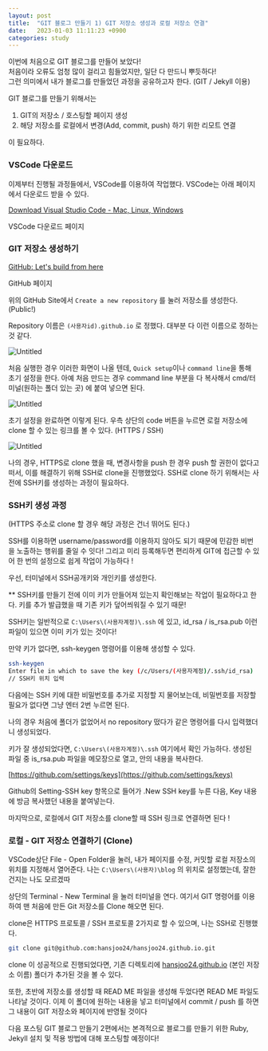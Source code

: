 ```yaml
---
layout: post
title:  "GIT 블로그 만들기 1) GIT 저장소 생성과 로컬 저장소 연결"
date:   2023-01-03 11:11:23 +0900
categories: study
---
```

이번에 처음으로 GIT 블로그를 만들어 보았다!   
처음이라 오류도 엄청 많이 걸리고 힘들었지만, 일단 다 만드니 뿌듯하다!   
그런 의미에서 내가 블로그를 만들었던 과정을 공유하고자 한다. (GIT / Jekyll 이용) 


GIT 블로그를 만들기 위해서는 

1. GIT의 저장소 / 호스팅할 페이지 생성
2. 해당 저장소를 로컬에서 변경(Add, commit, push) 하기 위한 리모트 연결 

이 필요하다. 

### VSCode 다운로드

이제부터 진행될 과정들에서,  VSCode를 이용하여 작업했다. VSCode는 아래 페이지에서 다운로드 받을 수 있다. 

[Download Visual Studio Code - Mac, Linux, Windows](https://code.visualstudio.com/download)

VSCode 다운로드 페이지

### GIT 저장소 생성하기

[GitHub: Let's build from here](https://github.com/)

GitHub 페이지

위의 GitHub Site에서 `Create a new repository` 를 눌러 저장소를 생성한다. (Public!) 

Repository 이름은 `(사용자id).github.io` 로 정했다. 대부분 다 이런 이름으로 정하는 것 같다. 

![Untitled](https://s3.us-west-2.amazonaws.com/secure.notion-static.com/082b5360-1131-402f-9f3d-c4ec89c92c1e/Untitled.png?X-Amz-Algorithm=AWS4-HMAC-SHA256&X-Amz-Content-Sha256=UNSIGNED-PAYLOAD&X-Amz-Credential=AKIAT73L2G45EIPT3X45%2F20230103%2Fus-west-2%2Fs3%2Faws4_request&X-Amz-Date=20230103T041528Z&X-Amz-Expires=86400&X-Amz-Signature=d073ad0c91209f85679d3a46d3b6f33871abeb34d5a7cd44b62a82d02019c0d0&X-Amz-SignedHeaders=host&response-content-disposition=filename%3D%22Untitled.png%22&x-id=GetObject)

처음 실행한 경우 이러한 화면이 나올 텐데, `Quick setup`이나 `command line`을 통해 초기 설정을 한다. 아예 처음 만드는 경우 command line 부분을 다 복사해서 cmd/터미널(원하는 폴더 있는 곳) 에 붙여 넣으면 된다. 

![Untitled](https://s3.us-west-2.amazonaws.com/secure.notion-static.com/398e3a00-9906-4281-8e5d-fd001934387b/Untitled.png?X-Amz-Algorithm=AWS4-HMAC-SHA256&X-Amz-Content-Sha256=UNSIGNED-PAYLOAD&X-Amz-Credential=AKIAT73L2G45EIPT3X45%2F20230103%2Fus-west-2%2Fs3%2Faws4_request&X-Amz-Date=20230103T042142Z&X-Amz-Expires=86400&X-Amz-Signature=b04f6f85089338133c6f5320e2fa2d4d192ec6e59a9cad51567a57643f4530a6&X-Amz-SignedHeaders=host&response-content-disposition=filename%3D%22Untitled.png%22&x-id=GetObject)

초기 설정을 완료하면 이렇게 된다. 우측 상단의 code 버튼을 누르면 로컬 저장소에 clone 할 수 있는 링크를 볼 수 있다. (HTTPS / SSH) 

![Untitled](https://s3.us-west-2.amazonaws.com/secure.notion-static.com/80be130b-0940-46b0-bbba-16cd1e7defe1/Untitled.png?X-Amz-Algorithm=AWS4-HMAC-SHA256&X-Amz-Content-Sha256=UNSIGNED-PAYLOAD&X-Amz-Credential=AKIAT73L2G45EIPT3X45%2F20230103%2Fus-west-2%2Fs3%2Faws4_request&X-Amz-Date=20230103T042205Z&X-Amz-Expires=86400&X-Amz-Signature=0612a03bf4011672d023b2fa8a631457b2d4e8b4352790a5e35051a1843cde1f&X-Amz-SignedHeaders=host&response-content-disposition=filename%3D%22Untitled.png%22&x-id=GetObject)

나의 경우, HTTPS로 clone 했을 때, 변경사항을 push 한 경우 push 할 권한이 없다고 떠서, 이를 해결하기 위해 SSH로 clone을 진행했었다. SSH로 clone 하기 위해서는 사전에 SSH키를 생성하는 과정이 필요하다. 

### SSH키 생성 과정

(HTTPS 주소로 clone 할 경우 해당 과정은 건너 뛰어도 된다.) 

SSH를 이용하면 username/password를 이용하지 않아도 되기 때문에 민감한 비번을 노출하는 행위를 줄일 수 잇다! 그리고 미리 등록해두면 편리하게 GIT에 접근할 수 있어 한 번의 설정으로 쉽게 작업이 가능하다 !

우선, 터미널에서 SSH공개키와 개인키를 생성한다.

** SSH키를 만들기 전에 이미 키가 만들어져 있는지 확인해보는 작업이 필요하다고 한다. 키를 추가 발급했을 때 기존 키가 덮어씌워질 수 있기 때문!

SSH키는 일반적으로 `C:\Users\(사용자계정)\.ssh` 에 있고, id_rsa / is_rsa.pub 이런 파일이 있으면 이미 키가 있는 것이다! 

만약 키가 없다면, ssh-keygen 명령어를 이용해 생성할 수 있다. 

```bash
ssh-keygen 
Enter file in which to save the key (/c/Users/(사용자계정)/.ssh/id_rsa)
// SSH키 위치 입력 
```

다음에는 SSH 키에 대한 비밀번호를 추가로 지정할 지 물어보는데, 비밀번호를 저장할 필요가 없다면 그냥 엔터 2번 누르면 된다. 

나의 경우 처음에 폴더가 없었어서 no repository 떴다가 같은 명령어를 다시 입력했더니 생성되었다.

키가 잘 생성되었다면, `C:\Users\(사용자계정)\.ssh` 여기에서 확인 가능하다. 
생성된 파일 중 is_rsa.pub 파일을 메모장으로 열고, 안의 내용을 복사한다. 

[https://github.com/settings/keys](https://github.com/settings/keys)

Github의 Setting-SSH key 항목으로 들어가 .New SSH key를 누른 다음, Key 내용에 방금 복사했던 내용을 붙여넣는다. 

마지막으로, 로컬에서 GIT 저장소를 clone할 때 SSH 링크로 연결하면 된다 ! 

### 로컬 - GIT 저장소 연결하기 (Clone)

VSCode상단 File - Open Folder을 눌러, 내가 페이지를 수정, 커밋할 로컬 저장소의 위치를 지정해서 열어준다. 나는 `C:\Users\(사용자)\blog` 의 위치로 설정했는데, 잘한건지는 나도 모르겠따 

상단의 Terminal - New Terminal 을 눌러 터미널을 연다. 여기서 GIT 명령어를 이용하여 맨 처음에 만든 Git 저장소를 Clone 해오면 된다. 

clone은 HTTPS 프로토콜 / SSH 프로토콜 2가지로 할 수 있으며, 나는 SSH로 진행했다. 

```bash
git clone git@github.com:hansjoo24/hansjoo24.github.io.git
```

clone 이 성공적으로 진행되었다면, 기존 디렉토리에 [hansjoo24.github.io](http://hansjoo24.github.io) (본인 저장소 이름) 폴더가 추가된 것을 볼 수 있다. 

또한, 초반에 저장소를 생성할 때 READ ME 파일을 생성해 두었다면 READ ME 파일도 나타날 것이다. 이제 이 폴더에 원하는 내용을 넣고 터미널에서 commit / push 를 하면 그 내용이 GIT 저장소와 페이지에 반영될 것이다   

다음 포스팅 GIT 블로그 만들기 2편에서는 본격적으로 블로그를 만들기 위한 Ruby, Jekyll 설치 및 적용 방법에 대해 포스팅할 예정이다! 